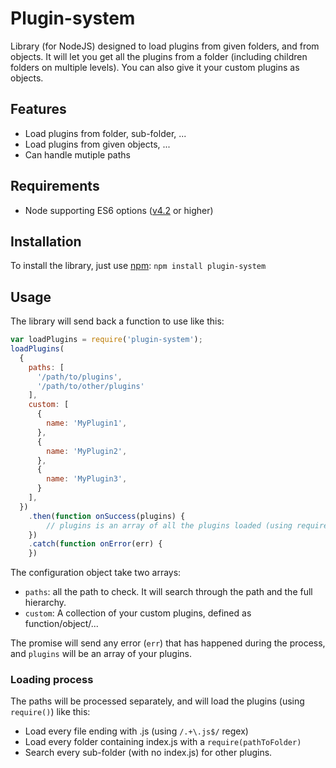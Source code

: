 # Plugin-system
Library (for NodeJS) designed to load plugins from given folders, and from objects. It will let you get all the plugins from a folder (including children folders on multiple levels). You can also give it your custom plugins as objects.

## Features
- Load plugins from folder, sub-folder, ...
- Load plugins from given objects, ...
- Can handle mutiple paths

## Requirements
- Node supporting ES6 options ([v4.2](https://github.com/nodejs/node/releases/tag/v4.2.0) or higher) 

## Installation
To install the library, just use [npm](https://fr.wikipedia.org/wiki/Npm_%28logiciel%29):
`
npm install plugin-system
`

## Usage
The library will send back a function to use like this:
```javascript
var loadPlugins = require('plugin-system');
loadPlugins(
  {
    paths: [
      '/path/to/plugins',
      '/path/to/other/plugins'
    ],
    custom: [
      {
        name: 'MyPlugin1',
      },
      {
        name: 'MyPlugin2',
      },
      {
        name: 'MyPlugin3',
      }
    ],
  })
    .then(function onSuccess(plugins) {
        // plugins is an array of all the plugins loaded (using require on file/folders & merge with the custom plugins given)
    })
    .catch(function onError(err) {
    })
```
The configuration object take two arrays:

- `paths`: all the path to check. It will search through the path and the full hierarchy.
- `custom`: A collection of your custom plugins, defined as function/object/...

The promise will send any error (`err`) that has happened during the process, and `plugins` will be an array of your plugins.

### Loading process
The paths will be processed separately, and will load the plugins (using `require()`) like this:

- Load every file ending with .js (using `/.+\.js$/` regex)
- Load every folder containing index.js with a `require(pathToFolder)`
- Search every sub-folder (with no index.js) for other plugins.
